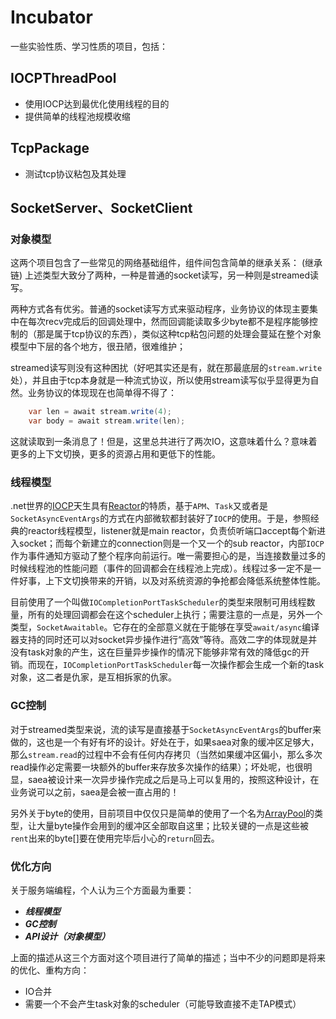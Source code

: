 ﻿# Incubator

一些实验性质、学习性质的项目，包括：

## IOCPThreadPool
* 使用IOCP达到最优化使用线程的目的
* 提供简单的线程池规模收缩

## TcpPackage
* 测试tcp协议粘包及其处理

## SocketServer、SocketClient
### 对象模型
这两个项目包含了一些常见的网络基础组件，组件间包含简单的继承关系：
(继承链)
上述类型大致分了两种，一种是普通的socket读写，另一种则是streamed读写。

两种方式各有优劣。普通的socket读写方式来驱动程序，业务协议的体现主要集中在每次recv完成后的回调处理中，然而回调能读取多少byte都不是程序能够控制的（那是属于tcp协议的东西），类似这种tcp粘包问题的处理会蔓延在整个对象模型中下层的各个地方，很丑陋，很难维护；

streamed读写则没有这种困扰（好吧其实还是有，就在那最底层的`stream.write`处），并且由于tcp本身就是一种流式协议，所以使用stream读写似乎显得更为自然。业务协议的体现现在也简单得不得了：
```csharp
    var len = await stream.write(4);
    var body = await stream.write(len);
```

这就读取到一条消息了！但是，这里总共进行了两次IO，这意味着什么？意味着更多的上下文切换，更多的资源占用和更低下的性能。

### 线程模型
.net世界的[IOCP](https://www.ibm.com/developerworks/cn/java/j-lo-iocp/index.html)天生具有[Reactor](http://ifeve.com/netty-reactor-4/)的特质，基于`APM`、`Task`又或者是`SocketAsyncEventArgs`的方式在内部微软都封装好了`IOCP`的使用。于是，参照经典的reactor线程模型，listener就是main reactor，负责侦听端口accept每个新进入socket；而每个新建立的connection则是一个又一个的sub reactor，内部`IOCP`作为事件通知方驱动了整个程序向前运行。唯一需要担心的是，当连接数量过多的时候线程池的性能问题（事件的回调都会在线程池上完成）。线程过多一定不是一件好事，上下文切换带来的开销，以及对系统资源的争抢都会降低系统整体性能。

目前使用了一个叫做`IOCompletionPortTaskScheduler`的类型来限制可用线程数量，所有的处理回调都会在这个scheduler上执行；需要注意的一点是，另外一个类型，`SocketAwaitable`。它存在的全部意义就在于能够在享受`await/async`编译器支持的同时还可以对socket异步操作进行“高效”等待。高效二字的体现就是并没有task对象的产生，这在巨量异步操作的情况下能够非常有效的降低gc的开销。而现在，`IOCompletionPortTaskScheduler`每一次操作都会生成一个新的task对象，这二者是仇家，是互相拆家的仇家。

### GC控制
对于streamed类型来说，流的读写是直接基于`SocketAsyncEventArgs`的buffer来做的，这也是一个有好有坏的设计。好处在于，如果saea对象的缓冲区足够大，那么`stream.read`的过程中不会有任何内存拷贝（当然如果缓冲区偏小，那么多次read操作必定需要一块额外的buffer来存放多次操作的结果）；坏处呢，也很明显，saea被设计来一次异步操作完成之后是马上可以复用的，按照这种设计，在业务说可以之前，saea是会被一直占用的！

另外关于byte的使用，目前项目中仅仅只是简单的使用了一个名为[ArrayPool](https://adamsitnik.com/Array-Pool/)的类型，让大量byte操作会用到的缓冲区全部取自这里；比较关键的一点是这些被`rent`出来的byte[]要在使用完毕后小心的`return`回去。

### 优化方向
关于服务端编程，个人认为三个方面最为重要：
* ***线程模型***
* ***GC控制***
* ***API设计（对象模型）***
  
上面的描述从这三个方面对这个项目进行了简单的描述；当中不少的问题即是将来的优化、重构方向：
* IO合并
* 需要一个不会产生task对象的scheduler（可能导致直接不走TAP模式）



